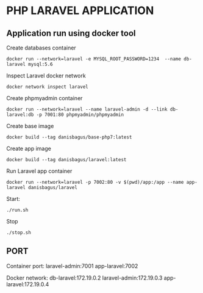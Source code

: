 # PHP LARAVEL APPLICATION

## Application run using docker tool

Create databases container
```
docker run --network=laravel -e MYSQL_ROOT_PASSWORD=1234  --name db-laravel mysql:5.6
```

Inspect Laravel docker network
```
docker network inspect laravel 
```

Create phpmyadmin container
```
docker run --network=laravel --name laravel-admin -d --link db-laravel:db -p 7001:80 phpmyadmin/phpmyadmin
```

Create base image
```
docker build --tag danisbagus/base-php7:latest
```

Create app image
```
docker build --tag danisbagus/laravel:latest
```

Run Laravel app container
```
docker run --network=laravel -p 7002:80 -v $(pwd)/app:/app --name app-laravel danisbagus/laravel
```

Start:
```
./run.sh
```

Stop
```
./stop.sh
```

## PORT

Container port:
laravel-admin:7001
app-laravel:7002


Docker network:
db-laravel:172.19.0.2
laravel-admin:172.19.0.3
app-laravel:172.19.0.4

